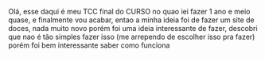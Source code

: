 Olá, esse daqui é meu TCC final do CURSO no quao iei fazer 1 ano e meio quase, e finalmente vou acabar, entao a minha ideia foi de fazer um site de doces, nada muito novo
porém foi uma ideia interessante de fazer, descobri que nao é tão simples fazer isso (me arrependo de escolher isso pra fazer) porém foi bem interessante saber como funciona
